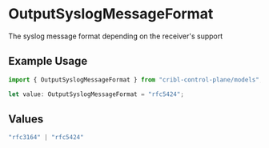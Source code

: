 # OutputSyslogMessageFormat

The syslog message format depending on the receiver's support

## Example Usage

```typescript
import { OutputSyslogMessageFormat } from "cribl-control-plane/models";

let value: OutputSyslogMessageFormat = "rfc5424";
```

## Values

```typescript
"rfc3164" | "rfc5424"
```